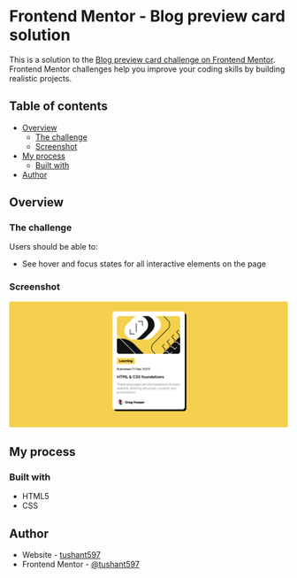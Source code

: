 # Frontend Mentor - Blog preview card solution

This is a solution to the [Blog preview card challenge on Frontend Mentor](https://www.frontendmentor.io/challenges/blog-preview-card-ckPaj01IcS). Frontend Mentor challenges help you improve your coding skills by building realistic projects. 

## Table of contents

- [Overview](#overview)
  - [The challenge](#the-challenge)
  - [Screenshot](#screenshot)
- [My process](#my-process)
  - [Built with](#built-with)
- [Author](#author)


## Overview

### The challenge

Users should be able to:

- See hover and focus states for all interactive elements on the page

### Screenshot

![](./Screenshot%202024-06-07%20at%2017-03-50%20Blog%20card.webp)


## My process

### Built with

- HTML5
- CSS


## Author

- Website - [tushant597](https://github.com/tushant597)
- Frontend Mentor - [@tushant597](https://www.frontendmentor.io/profile/tushant597)

